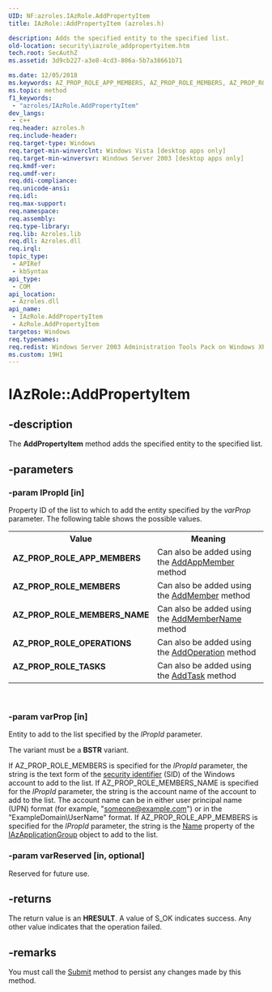 ```yaml
---
UID: NF:azroles.IAzRole.AddPropertyItem
title: IAzRole::AddPropertyItem (azroles.h)

description: Adds the specified entity to the specified list.
old-location: security\iazrole_addpropertyitem.htm
tech.root: SecAuthZ
ms.assetid: 3d9cb227-a3e8-4cd3-806a-5b7a38661b71

ms.date: 12/05/2018
ms.keywords: AZ_PROP_ROLE_APP_MEMBERS, AZ_PROP_ROLE_MEMBERS, AZ_PROP_ROLE_MEMBERS_NAME, AZ_PROP_ROLE_OPERATIONS, AZ_PROP_ROLE_TASKS, AddPropertyItem, AddPropertyItem method [Security], AddPropertyItem method [Security],AzRole object, AddPropertyItem method [Security],IAzRole interface, AzRole object [Security],AddPropertyItem method, IAzRole interface [Security],AddPropertyItem method, IAzRole.AddPropertyItem, IAzRole::AddPropertyItem, azroles/IAzRole::AddPropertyItem, security.iazrole_addpropertyitem
ms.topic: method
f1_keywords: 
 - "azroles/IAzRole.AddPropertyItem"
dev_langs:
 - c++
req.header: azroles.h
req.include-header: 
req.target-type: Windows
req.target-min-winverclnt: Windows Vista [desktop apps only]
req.target-min-winversvr: Windows Server 2003 [desktop apps only]
req.kmdf-ver: 
req.umdf-ver: 
req.ddi-compliance: 
req.unicode-ansi: 
req.idl: 
req.max-support: 
req.namespace: 
req.assembly: 
req.type-library: 
req.lib: Azroles.lib
req.dll: Azroles.dll
req.irql: 
topic_type:
 - APIRef
 - kbSyntax
api_type:
 - COM
api_location:
 - Azroles.dll
api_name:
 - IAzRole.AddPropertyItem
 - AzRole.AddPropertyItem
targetos: Windows
req.typenames: 
req.redist: Windows Server 2003 Administration Tools Pack on Windows XP
ms.custom: 19H1
---
```


# IAzRole::AddPropertyItem


## -description


The <b>AddPropertyItem</b> method adds the specified entity to the specified list.


## -parameters




### -param lPropId [in]

Property ID of the  list to which to add the entity specified by the <i>varProp</i> parameter. The following table shows the possible values.

<table>
<tr>
<th>Value</th>
<th>Meaning</th>
</tr>
<tr>
<td width="40%"><a id="AZ_PROP_ROLE_APP_MEMBERS"></a><a id="az_prop_role_app_members"></a><dl>
<dt><b>AZ_PROP_ROLE_APP_MEMBERS</b></dt>
</dl>
</td>
<td width="60%">
Can also be added using the <a href="https://docs.microsoft.com/windows/desktop/api/azroles/nf-azroles-iazrole-addappmember">AddAppMember</a> method

</td>
</tr>
<tr>
<td width="40%"><a id="AZ_PROP_ROLE_MEMBERS"></a><a id="az_prop_role_members"></a><dl>
<dt><b>AZ_PROP_ROLE_MEMBERS</b></dt>
</dl>
</td>
<td width="60%">
Can also be added using the <a href="https://docs.microsoft.com/windows/desktop/api/azroles/nf-azroles-iazrole-addmember">AddMember</a> method

</td>
</tr>
<tr>
<td width="40%"><a id="AZ_PROP_ROLE_MEMBERS_NAME"></a><a id="az_prop_role_members_name"></a><dl>
<dt><b>AZ_PROP_ROLE_MEMBERS_NAME</b></dt>
</dl>
</td>
<td width="60%">
Can also be added using the <a href="https://docs.microsoft.com/windows/desktop/api/azroles/nf-azroles-iazrole-addmembername">AddMemberName</a> method

</td>
</tr>
<tr>
<td width="40%"><a id="AZ_PROP_ROLE_OPERATIONS"></a><a id="az_prop_role_operations"></a><dl>
<dt><b>AZ_PROP_ROLE_OPERATIONS</b></dt>
</dl>
</td>
<td width="60%">
Can also be added using the <a href="https://docs.microsoft.com/windows/desktop/api/azroles/nf-azroles-iazrole-addoperation">AddOperation</a> method

</td>
</tr>
<tr>
<td width="40%"><a id="AZ_PROP_ROLE_TASKS"></a><a id="az_prop_role_tasks"></a><dl>
<dt><b>AZ_PROP_ROLE_TASKS</b></dt>
</dl>
</td>
<td width="60%">
Can also be added using the <a href="https://docs.microsoft.com/windows/desktop/api/azroles/nf-azroles-iazrole-addtask">AddTask</a> method

</td>
</tr>
</table>
 


### -param varProp [in]

Entity to add to the list  specified by the <i>lPropId</i> parameter.

The variant must be a <b>BSTR</b> variant.

If AZ_PROP_ROLE_MEMBERS is specified for the <i>lPropId</i> parameter, the string is the text form of the   <a href="https://docs.microsoft.com/windows/desktop/SecGloss/s-gly">security identifier</a> (SID) of the Windows account to add to the list. If AZ_PROP_ROLE_MEMBERS_NAME is specified for the <i>lPropId</i> parameter, the string is the account name of the account to add to the list. The account name can be in either user principal name (UPN) format (for example, "someone@example.com") or in the  "ExampleDomain\UserName" format. If AZ_PROP_ROLE_APP_MEMBERS is specified for the <i>lPropId</i> parameter, the string is the  <a href="https://docs.microsoft.com/windows/desktop/api/azroles/nf-azroles-iazapplicationgroup-get_name">Name</a> property of the <a href="https://docs.microsoft.com/windows/desktop/api/azroles/nn-azroles-iazapplicationgroup">IAzApplicationGroup</a> object to add to the list.


### -param varReserved [in, optional]

Reserved for future use.


## -returns



The return value is an <b>HRESULT</b>. A value of S_OK indicates success. Any other value indicates that the operation failed.




## -remarks



You must call the <a href="https://docs.microsoft.com/windows/desktop/api/azroles/nf-azroles-iazrole-submit">Submit</a> method to persist any changes made by this method.



